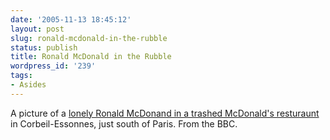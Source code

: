 ```yaml
---
date: '2005-11-13 18:45:12'
layout: post
slug: ronald-mcdonald-in-the-rubble
status: publish
title: Ronald McDonald in the Rubble
wordpress_id: '239'
tags:
- Asides
---
```


A picture of a [lonely Ronald McDonand in a trashed McDonald's resturaunt](http://news.bbc.co.uk/1/shared/spl/hi/pop_ups/05/in_pictures_enl_1131355544/html/1.stm) in Corbeil-Essonnes, just south of Paris. From the BBC.
